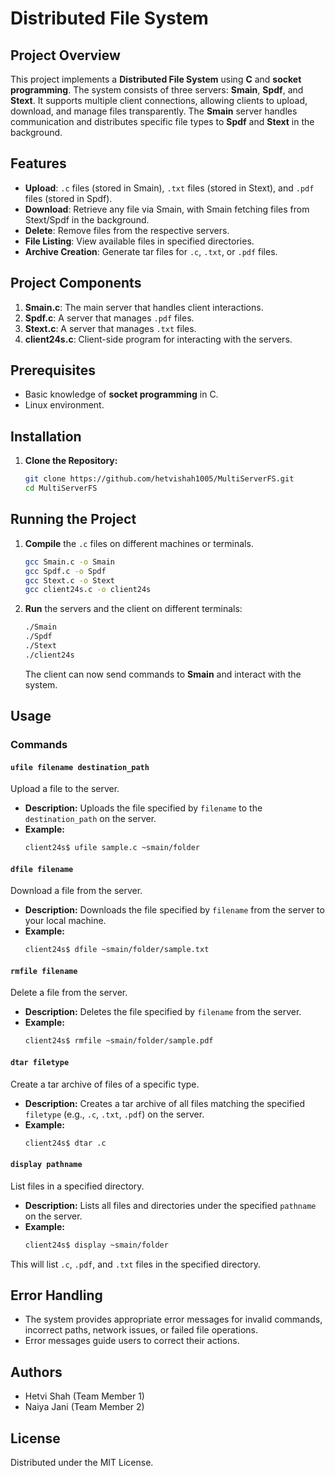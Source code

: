 
# Distributed File System

## Project Overview
This project implements a **Distributed File System** using **C** and **socket programming**. The system consists of three servers: **Smain**, **Spdf**, and **Stext**. It supports multiple client connections, allowing clients to upload, download, and manage files transparently. The **Smain** server handles communication and distributes specific file types to **Spdf** and **Stext** in the background.

## Features
- **Upload**: `.c` files (stored in Smain), `.txt` files (stored in Stext), and `.pdf` files (stored in Spdf).
- **Download**: Retrieve any file via Smain, with Smain fetching files from Stext/Spdf in the background.
- **Delete**: Remove files from the respective servers.
- **File Listing**: View available files in specified directories.
- **Archive Creation**: Generate tar files for `.c`, `.txt`, or `.pdf` files.

## Project Components
1. **Smain.c**: The main server that handles client interactions.
2. **Spdf.c**: A server that manages `.pdf` files.
3. **Stext.c**: A server that manages `.txt` files.
4. **client24s.c**: Client-side program for interacting with the servers.

## Prerequisites
- Basic knowledge of **socket programming** in C.
- Linux environment.

## Installation

1. **Clone the Repository:**
   ```bash
   git clone https://github.com/hetvishah1005/MultiServerFS.git
   cd MultiServerFS
   ```

## Running the Project
1. **Compile** the `.c` files on different machines or terminals.
   ```bash
   gcc Smain.c -o Smain
   gcc Spdf.c -o Spdf
   gcc Stext.c -o Stext
   gcc client24s.c -o client24s
   ```

2. **Run** the servers and the client on different terminals:
   ```bash
   ./Smain
   ./Spdf
   ./Stext
   ./client24s
   ```

   The client can now send commands to **Smain** and interact with the system.

## Usage

### Commands

#### `ufile filename destination_path`
Upload a file to the server.
- **Description:** Uploads the file specified by `filename` to the `destination_path` on the server.
- **Example:**
  ```bash
  client24s$ ufile sample.c ~smain/folder
  ```

#### `dfile filename`
Download a file from the server.
- **Description:** Downloads the file specified by `filename` from the server to your local machine.
- **Example:**
  ```bash
  client24s$ dfile ~smain/folder/sample.txt
  ```

#### `rmfile filename`
Delete a file from the server.
- **Description:** Deletes the file specified by `filename` from the server.
- **Example:**
  ```bash
  client24s$ rmfile ~smain/folder/sample.pdf
  ```

#### `dtar filetype`
Create a tar archive of files of a specific type.
- **Description:** Creates a tar archive of all files matching the specified `filetype` (e.g., `.c`, `.txt`, `.pdf`) on the server.
- **Example:**
  ```bash
  client24s$ dtar .c
  ```

#### `display pathname`
List files in a specified directory.
- **Description:** Lists all files and directories under the specified `pathname` on the server.
- **Example:**
  ```bash
  client24s$ display ~smain/folder
  ```

This will list `.c`, `.pdf`, and `.txt` files in the specified directory.

## Error Handling
- The system provides appropriate error messages for invalid commands, incorrect paths, network issues, or failed file operations.
- Error messages guide users to correct their actions.

## Authors
- Hetvi Shah (Team Member 1)
- Naiya Jani (Team Member 2)

## License
Distributed under the MIT License.
